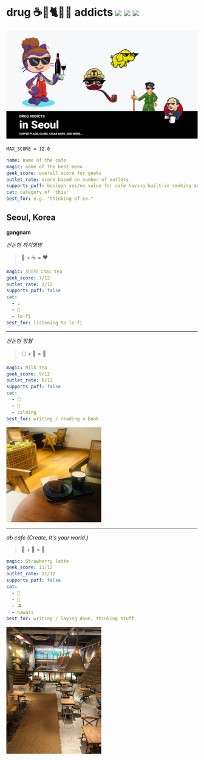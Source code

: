 # drug ☕️🚬🐈👩‍💻  addicts ![](https://img.shields.io/badge/coffee-on-brightgreen) ![](https://img.shields.io/badge/addiction-on-brightgreen) ![](https://img.shields.io/badge/cigaretes-on-brightgreen)

![](./doc/cover.png)



`MAX_SCORE = 12.0`

```yml
name: name of the cafe
magic: name of the best menu
geek_score: overall score for geeks
outlet_rate: score based on number of outlets
supports_puff: boolean yes/no value for cafe having built-in smoking area
cat: category of 'this'
best_for: e.g. "thinking of ex."
```

## Seoul, Korea
**gangnam**


*신논현 까치화방*
> 🌹 + ☕️ = ❤️
```yml
magic: 차이티 Chai tea
geek_score: 7/12
outlet_rate: 2/12
supports_puff: false
cat: 
  - ☕️
  - 🌹
  - lo-fi
best_for: listening to lo-fi
```



---------



*신논현 정월*

> 🌕 + 🍵 = 🚪
```yml
magic: Milk tea
geek_score: 9/12
outlet_rate: 6/12
supports_puff: false
cat: 
  - 🌕
  - 🎋
  - calming
best_for: writing / reading a book
```

<img src="./images/seoul-jung-wol-gangnam.jpg" height="250"/>





--------

*ab cafe (Create, It's your world.)*

> 🍓 + 🌴 = 🌅

```yaml
magic: Strawberry latte
geek_score: 11/12
outlet_rate: 11/12
supports_puff: false
cat: 
  - 🌺
  - 🌴
  - 🏝
  - hawaii
best_for: writing / laying down, thinking stuff
```

<img src="./images/seoul-ab-acfe-gangnam.jpg" width="250"/>
